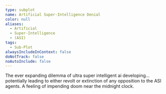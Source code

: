 ```yaml
---
type: subplot
name: Artificial Super-Intelligence Denial
color: null
aliases:
  - Artificial
  - Super-Intelligence
  - (ASI)
tags:
  - Sub-Plot
alwaysIncludeInContext: false
doNotTrack: false
noAutoInclude: false
---
```

The ever expanding dilemma of ultra super intelligent ai developing… potentially leading to either revolt or extinction of any opposition to the ASI agents. A feeling of impending doom near the midnight clock.